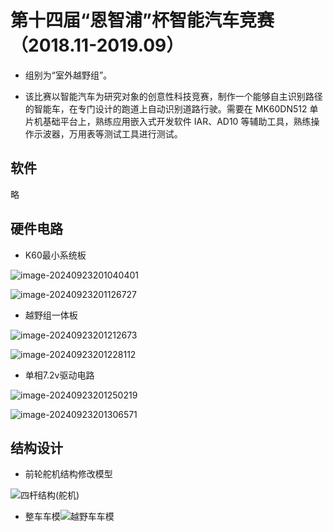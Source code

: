 # 第十四届“恩智浦”杯智能汽车竞赛（2018.11-2019.09）

- 组别为“室外越野组”。

- 该比赛以智能汽车为研究对象的创意性科技竞赛，制作一个能够自主识别路径的智能车，在专门设计的跑道上自动识别道路行驶。需要在 MK60DN512 单片机基础平台上，熟练应用嵌入式开发软件 IAR、AD10 等辅助工具，熟练操作示波器，万用表等测试工具进行测试。

## 软件

略

## 硬件电路

- K60最小系统板

![image-20240923201040401](asset/image-20240923201040401.png)

![image-20240923201126727](asset/image-20240923201126727.png)

- 越野组一体板

![image-20240923201212673](asset/image-20240923201212673.png)

![image-20240923201228112](asset/image-20240923201228112.png)

- 单相7.2v驱动电路

![image-20240923201250219](asset/image-20240923201250219.png)

![image-20240923201306571](asset/image-20240923201306571.png)

## 结构设计

- 前轮舵机结构修改模型

![四杆结构(舵机)](结构设计/四杆结构(舵机).jpg)

- 整车车模![越野车车模](结构设计/越野车车模.jpg)
